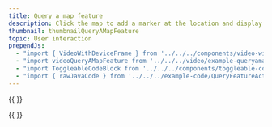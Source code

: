 ```yaml
---
title: Query a map feature
description: Click the map to add a marker at the location and display the maps property information for this feature.
thumbnail: thumbnailQueryAMapFeature
topic: User interaction
prependJs:
  - "import { VideoWithDeviceFrame } from '../../../components/video-with-device-frame'"
  - "import videoQueryAMapFeature from '../../../video/example-queryamapfeature.mp4'"
  - "import ToggleableCodeBlock from '../../../components/toggleable-code-block'"
  - "import { rawJavaCode } from '../../../example-code/QueryFeatureActivity.js'"
---
```


{{
  <VideoWithDeviceFrame 
    videoFile={videoQueryAMapFeature}
    rotation="vertical"
    device="pixel-2"
  />
}}

<!-- Any notes about this example would go here.  -->

{{
  <ToggleableCodeBlock 
    java={rawJavaCode}
  />
}}
